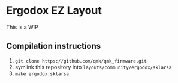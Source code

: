 # Ergodox EZ Layout

This is a WIP

## Compilation instructions
1. `git clone https://github.com/qmk/qmk_firmware.git`
2. symlink this repository into `layouts/community/ergodox/sklarsa`
3. `make ergodox:sklarsa`
